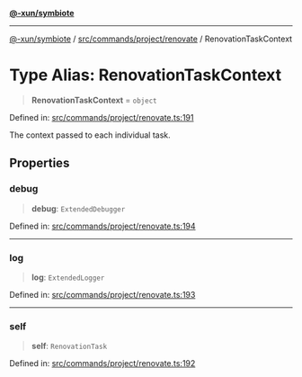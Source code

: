 [**@-xun/symbiote**](../../../../../README.md)

***

[@-xun/symbiote](../../../../../README.md) / [src/commands/project/renovate](../README.md) / RenovationTaskContext

# Type Alias: RenovationTaskContext

> **RenovationTaskContext** = `object`

Defined in: [src/commands/project/renovate.ts:191](https://github.com/Xunnamius/symbiote/blob/d3ba681e901541a46f90d6c5430608fbfc28926c/src/commands/project/renovate.ts#L191)

The context passed to each individual task.

## Properties

### debug

> **debug**: `ExtendedDebugger`

Defined in: [src/commands/project/renovate.ts:194](https://github.com/Xunnamius/symbiote/blob/d3ba681e901541a46f90d6c5430608fbfc28926c/src/commands/project/renovate.ts#L194)

***

### log

> **log**: `ExtendedLogger`

Defined in: [src/commands/project/renovate.ts:193](https://github.com/Xunnamius/symbiote/blob/d3ba681e901541a46f90d6c5430608fbfc28926c/src/commands/project/renovate.ts#L193)

***

### self

> **self**: `RenovationTask`

Defined in: [src/commands/project/renovate.ts:192](https://github.com/Xunnamius/symbiote/blob/d3ba681e901541a46f90d6c5430608fbfc28926c/src/commands/project/renovate.ts#L192)
